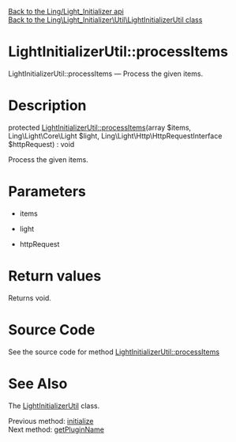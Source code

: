[Back to the Ling/Light_Initializer api](https://github.com/lingtalfi/Light_Initializer/blob/master/doc/api/Ling/Light_Initializer.md)<br>
[Back to the Ling\Light_Initializer\Util\LightInitializerUtil class](https://github.com/lingtalfi/Light_Initializer/blob/master/doc/api/Ling/Light_Initializer/Util/LightInitializerUtil.md)


LightInitializerUtil::processItems
================



LightInitializerUtil::processItems — Process the given items.




Description
================


protected [LightInitializerUtil::processItems](https://github.com/lingtalfi/Light_Initializer/blob/master/doc/api/Ling/Light_Initializer/Util/LightInitializerUtil/processItems.md)(array $items, Ling\Light\Core\Light $light, Ling\Light\Http\HttpRequestInterface $httpRequest) : void




Process the given items.




Parameters
================


- items

    

- light

    

- httpRequest

    


Return values
================

Returns void.








Source Code
===========
See the source code for method [LightInitializerUtil::processItems](https://github.com/lingtalfi/Light_Initializer/blob/master/Util/LightInitializerUtil.php#L166-L175)


See Also
================

The [LightInitializerUtil](https://github.com/lingtalfi/Light_Initializer/blob/master/doc/api/Ling/Light_Initializer/Util/LightInitializerUtil.md) class.

Previous method: [initialize](https://github.com/lingtalfi/Light_Initializer/blob/master/doc/api/Ling/Light_Initializer/Util/LightInitializerUtil/initialize.md)<br>Next method: [getPluginName](https://github.com/lingtalfi/Light_Initializer/blob/master/doc/api/Ling/Light_Initializer/Util/LightInitializerUtil/getPluginName.md)<br>

